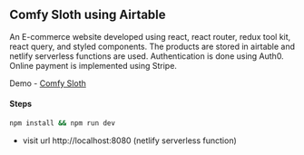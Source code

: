 ## Comfy Sloth using Airtable

An E-commerce website developed using react, react router, redux tool kit, react query, and styled components. The products are stored in airtable and netlify serverless functions are used. Authentication is done using Auth0. Online payment is implemented using Stripe.

Demo - [Comfy Sloth](https://ashlynz-comfy-sloth.netlify.app)

#### Steps

```sh
npm install && npm run dev
```

- visit url http://localhost:8080 (netlify serverless function)
